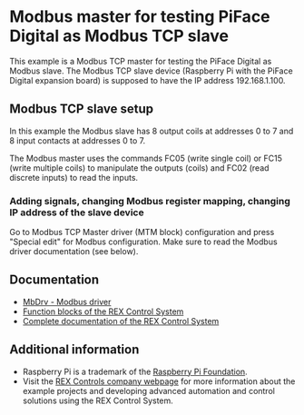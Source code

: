 Modbus master for testing PiFace Digital as Modbus TCP slave 
============================================================
 
This example is a Modbus TCP master for testing the PiFace Digital as Modbus 
slave. The Modbus TCP slave device (Raspberry Pi with the PiFace Digital 
expansion board) is supposed to have the IP address 192.168.1.100.

## Modbus TCP slave setup ##
In this example the Modbus slave has 8 output coils at addresses 0 to 7 and 8 
input contacts at addresses 0 to 7. 

The Modbus master uses the commands FC05 (write single coil) or FC15 (write 
multiple coils) to manipulate the outputs (coils) and FC02 (read discrete 
inputs) to read the inputs. 

### Adding signals, changing Modbus register mapping, changing IP address of the slave device ###

Go to Modbus TCP Master driver (MTM block) configuration and press "Special 
edit" for Modbus configuration. Make sure to read the Modbus driver 
documentation (see below).

## Documentation ##

- [MbDrv - Modbus driver](http://www.rexcontrols.com/media/DOC/ENGLISH/MbDrv_ENG.pdf)
- [Function blocks of the REX Control System](http://www.rexcontrols.com/media/HTML/DOC/ENGLISH/index.html)
- [Complete documentation of the REX Control System](http://www.rexcontrols.com/documentation-and-support)

## Additional information ##

- Raspberry Pi is a trademark of the [Raspberry Pi Foundation](http://www.raspberrypi.org).
- Visit the [REX Controls company webpage](http://www.rexcontrols.com) 
for more information about the example projects and developing advanced 
automation and control solutions using the REX Control System.